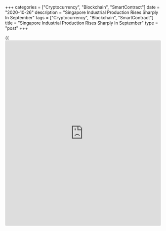 +++
categories = ["Cryptocurrency", "Blockchain", "SmartContract"]
date = "2020-10-26"
description = "Singapore Industrial Production Rises Sharply In September"
tags = ["Cryptocurrency", "Blockchain", "SmartContract"]
title = "Singapore Industrial Production Rises Sharply In September"
type = "post"
+++

{{<iframe id="large-banner" src="https://www.bounty.group/#slide=2.0" width="100%" height="600" scrolling="no" style="border: 0px solid rgb(216, 221, 230); border-radius: 3px;">}}

Singapore industrial production grew sharply in September, data from the
Economic Development Board showed Monday.

Industrial output grew 24.2 percent yearly in September, following a
15.4 percent rise in August. Economists had forecast an annual growth of
2.5 percent.

Excluding biomedical manufacturing, output rose 8.5 percent annually in
September, after a 16.4 percent increase in the previous month.

On a monthly basis, industrial production rose a seasonally adjusted
10.1 percent in September, after a 15.5 percent growth in the preceding
month. Economists had expected a fall of 7.8 percent.

Production of biomedical manufacturing grew 89.8 percent in September.
Electronics output advanced 30.1 percent and chemicals output rose 0.4
percent.

Meanwhile, output of general manufacturing and transport engineering
declined 8.0 percent and 35.8 percent, respectively. Precision
engineering fell 1.5 percent.

For comments and feedback [contact](https://www.playgroundfx.com/contact/): editorial@rtt[news](https://www.letsplayfx.com/blog/forex-news-website/).com

[Economic News][1]

 **What parts of the world are seeing the best (and worst) economic
performances lately? Click[here][2] to check out our [Econ Scorecard][2]
and find out! See up-to-the-moment [ranking](https://www.playgroundfx.com/blog/crypto-exchange-ranking/)s for the best and worst
performers in [GDP][3], [unemployment rate][4], [inflation][5] and much
more.**

   1. www.rtt[news](https://www.letsplayfx.com/blog/forex-news-website/).com/Content/EconomicNews.aspx
   2. www.rtt[news](https://www.letsplayfx.com/blog/forex-news-website/).com/economic-scorecard/world-rank/retail-sales/highest-performance.aspx
   3. www.rtt[news](https://www.letsplayfx.com/blog/forex-news-website/).com/economic-scorecard/world-rank/GDP/highest-performance.aspx
   4. www.rtt[news](https://www.letsplayfx.com/blog/forex-news-website/).com/economic-scorecard/world-rank/unemployment-rate/lowest-performance.aspx
   5. www.rtt[news](https://www.letsplayfx.com/blog/forex-news-website/).com/economic-scorecard/world-rank/CPI/highest-performance.aspx